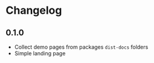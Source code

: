 # Changelog

## 0.1.0

- Collect demo pages from packages `dist-docs` folders
- Simple landing page
